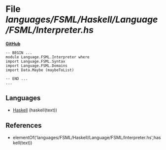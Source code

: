 # File _languages/FSML/Haskell/Language/FSML/Interpreter.hs_
**[GitHub](https://github.com/softlang/yas/blob/master/languages/FSML/Haskell/Language/FSML/Interpreter.hs)**
```
-- BEGIN ...
module Language.FSML.Interpreter where
import Language.FSML.Syntax
import Language.FSML.Domains
import Data.Maybe (maybeToList)

-- END ...
...
```

## Languages
* [Haskell](../languages/Haskell.md) (haskell(text))

## References
* elementOf('languages/FSML/Haskell/Language/FSML/Interpreter.hs',haskell(text))
